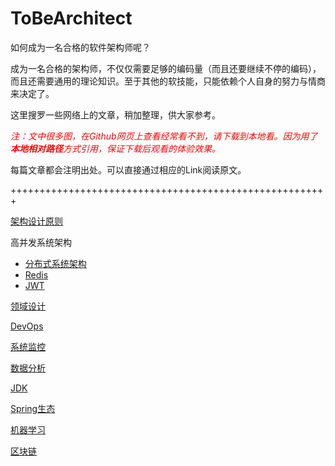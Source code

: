 # ToBeArchitect
如何成为一名合格的软件架构师呢？

成为一名合格的架构师，不仅仅需要足够的编码量（而且还要继续不停的编码），而且还需要通用的理论知识。至于其他的软技能，只能依赖个人自身的努力与情商来决定了。



这里搜罗一些网络上的文章，稍加整理，供大家参考。

<font color='red'> *注：文中很多图，在Github网页上查看经常看不到，请下载到本地看。因为用了**本地相对路径**方式引用，保证下载后观看的体验效果。* </font>



每篇文章都会注明出处。可以直接通过相应的Link阅读原文。

+++++++++++++++++++++++++++++++++++++++++++++++++++++++

[架构设计原则](./ArchitectDesign/ArchitectDesign_Index.md)

高并发系统架构

* [分布式系统架构](./Distributed/Distributed_Index.md)
* [Redis](.Distributed/Redis/Redis_Index.md)
* [JWT](./Distributed/JWT/Jwt.md)

[领域设计](./Domain/Domain_Design.md)

[DevOps](./DevOps/Dev_Ops.md)

[系统监控](./SystemWatching/SystemWatching_Index.md)

[数据分析](./DataAnalysis/Data_Analysis.md)

[JDK](./JDK/Jdk.md)

[Spring生态](./Spring/Spring_Index.md)

[机器学习](./ML/ml_index.md)

[区块链](./BlockChain/BlockChain_Index.md)

